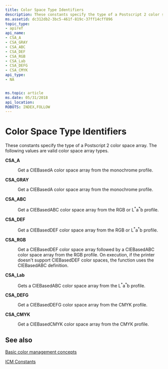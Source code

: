 ```yaml
---
title: Color Space Type Identifiers
description: These constants specify the type of a Postscript 2 color space array. The following values are valid color space array types.
ms.assetid: dc312db2-3bc5-461f-819c-37ff14cff896
topic_type:
- apiref
api_name:
- CSA_A
- CSA_GRAY
- CSA_ABC
- CSA_DEF
- CSA_RGB
- CSA_Lab
- CSA_DEFG
- CSA_CMYK
api_type:
- NA


ms.topic: article
ms.date: 05/31/2018
api_location: 
ROBOTS: INDEX,FOLLOW
---
```


# Color Space Type Identifiers

These constants specify the type of a Postscript 2 color space array. The following values are valid color space array types.

<dl> <dt>

<span id="CSA_A"></span><span id="csa_a"></span>**CSA\_A**
</dt> <dd> <dl> <dt>



Get a CIEBasedA color space array from the monochrome profile.


</dt> </dl> </dd> <dt>

<span id="CSA_GRAY"></span><span id="csa_gray"></span>**CSA\_GRAY**
</dt> <dd> <dl> <dt>



Get a CIEBasedA color space array from the monochrome profile.


</dt> </dl> </dd> <dt>

<span id="CSA_ABC"></span><span id="csa_abc"></span>**CSA\_ABC**
</dt> <dd> <dl> <dt>



Get a CIEBasedABC color space array from the RGB or L<sup>\*</sup>a<sup>\*</sup>b profile.


</dt> </dl> </dd> <dt>

<span id="CSA_DEF"></span><span id="csa_def"></span>**CSA\_DEF**
</dt> <dd> <dl> <dt>



Get a CIEBasedDEF color space array from the RGB or L<sup>\*</sup>a<sup>\*</sup>b profile.


</dt> </dl> </dd> <dt>

<span id="CSA_RGB"></span><span id="csa_rgb"></span>**CSA\_RGB**
</dt> <dd> <dl> <dt>



Get a CIEBasedDEF color space array followed by a CIEBasedABC color space array from the RGB profile. On execution, if the printer doesn't support CIEBasedDEF color spaces, the function uses the CIEBasedABC definition.


</dt> </dl> </dd> <dt>

<span id="CSA_Lab"></span><span id="csa_lab"></span><span id="CSA_LAB"></span>**CSA\_Lab**
</dt> <dd> <dl> <dt>



Gets a CIEBasedABC color space array from the L<sup>\*</sup>a<sup>\*</sup>b profile.


</dt> </dl> </dd> <dt>

<span id="CSA_DEFG"></span><span id="csa_defg"></span>**CSA\_DEFG**
</dt> <dd> <dl> <dt>



Get a CIEBasedDEFG color space array from the CMYK profile.


</dt> </dl> </dd> <dt>

<span id="CSA_CMYK"></span><span id="csa_cmyk"></span>**CSA\_CMYK**
</dt> <dd> <dl> <dt>



Get a CIEBasedCMYK color space array from the CMYK profile.


</dt> </dl> </dd> </dl>

## See also

<dl> <dt>

[Basic color management concepts](basic-color-management-concepts.md)
</dt> <dt>

[ICM Constants](wcs-constants.md)
</dt> </dl>

 

 




